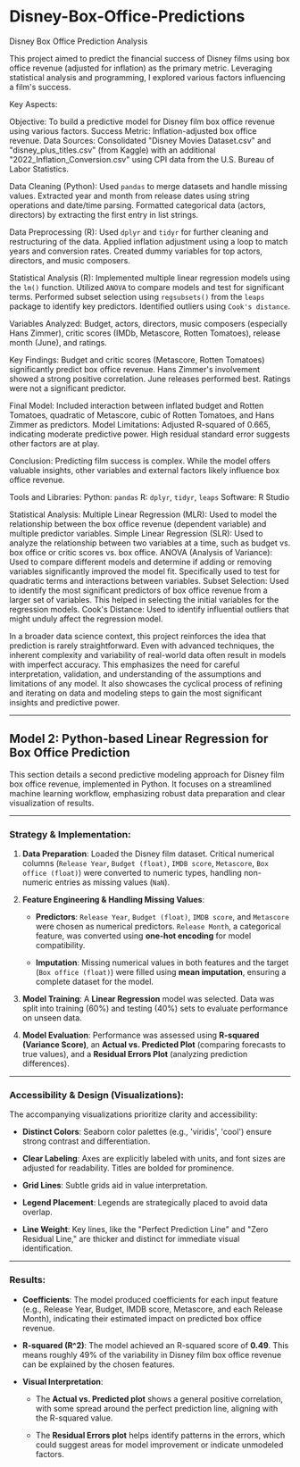 # Disney-Box-Office-Predictions

Disney Box Office Prediction Analysis

This project aimed to predict the financial success of Disney films using box office revenue (adjusted for inflation) as the primary metric. Leveraging statistical analysis and programming, I explored various factors influencing a film's success.

Key Aspects:

Objective: To build a predictive model for Disney film box office revenue using various factors.
Success Metric: Inflation-adjusted box office revenue.
Data Sources: Consolidated "Disney Movies Dataset.csv" and "disney_plus_titles.csv" (from Kaggle) with an additional "2022_Inflation_Conversion.csv" using CPI data from the U.S. Bureau of Labor Statistics.

Data Cleaning (Python):
Used `pandas` to merge datasets and handle missing values.
Extracted year and month from release dates using string operations and date/time parsing.
Formatted categorical data (actors, directors) by extracting the first entry in list strings.

Data Preprocessing (R):
Used `dplyr` and `tidyr` for further cleaning and restructuring of the data.
Applied inflation adjustment using a loop to match years and conversion rates.
Created dummy variables for top actors, directors, and music composers.

Statistical Analysis (R):
Implemented multiple linear regression models using the `lm()` function.
Utilized `ANOVA` to compare models and test for significant terms.
Performed subset selection using `regsubsets()` from the `leaps` package to identify key predictors.
Identified outliers using `Cook's distance`.

Variables Analyzed: Budget, actors, directors, music composers (especially Hans Zimmer), critic scores (IMDb, Metascore, Rotten Tomatoes), release month (June), and ratings.

Key Findings:
Budget and critic scores (Metascore, Rotten Tomatoes) significantly predict box office revenue.
Hans Zimmer's involvement showed a strong positive correlation.
June releases performed best.
Ratings were not a significant predictor.

Final Model: Included interaction between inflated budget and Rotten Tomatoes, quadratic of Metascore, cubic of Rotten Tomatoes, and Hans Zimmer as predictors.
Model Limitations: Adjusted R-squared of 0.665, indicating moderate predictive power. High residual standard error suggests other factors are at play.

Conclusion: Predicting film success is complex. While the model offers valuable insights, other variables and external factors likely influence box office revenue.

Tools and Libraries:
Python: `pandas`
R: `dplyr`, `tidyr`, `leaps`
Software: R Studio


Statistical Analysis:
Multiple Linear Regression (MLR): Used to model the relationship between the box office revenue (dependent variable) and multiple predictor variables.
Simple Linear Regression (SLR): Used to analyze the relationship between two variables at a time, such as budget vs. box office or critic scores vs. box office.
ANOVA (Analysis of Variance): Used to compare different models and determine if adding or removing variables significantly improved the model fit. Specifically used to test for quadratic terms and interactions between variables.
Subset Selection: Used to identify the most significant predictors of box office revenue from a larger set of variables. This helped in selecting the initial variables for the regression models.
Cook's Distance: Used to identify influential outliers that might unduly affect the regression model.

In a broader data science context, this project reinforces the idea that prediction is rarely straightforward. Even with advanced techniques, the inherent complexity and variability of real-world data often result in models with imperfect accuracy. This emphasizes the need for careful interpretation, validation, and understanding of the assumptions and limitations of any model. It also showcases the cyclical process of refining and iterating on data and modeling steps to gain the most significant insights and predictive power.

-----------------------------------------------------------------------------------------------------------------------------------------------------------------------
## **Model 2: Python-based Linear Regression for Box Office Prediction**

This section details a second predictive modeling approach for Disney film box office revenue, implemented in Python. It focuses on a streamlined machine learning workflow, emphasizing robust data preparation and clear visualization of results.

---

### **Strategy & Implementation:**

1.  **Data Preparation**: Loaded the Disney film dataset. Critical numerical columns (`Release Year`, `Budget (float)`, `IMDB score`, `Metascore`, `Box office (float)`) were converted to numeric types, handling non-numeric entries as missing values (`NaN`).

2.  **Feature Engineering & Handling Missing Values**:

    * **Predictors**: `Release Year`, `Budget (float)`, `IMDB score`, and `Metascore` were chosen as numerical predictors. `Release Month`, a categorical feature, was converted using **one-hot encoding** for model compatibility.

    * **Imputation**: Missing numerical values in both features and the target (`Box office (float)`) were filled using **mean imputation**, ensuring a complete dataset for the model.

3.  **Model Training**: A **Linear Regression** model was selected. Data was split into training (60%) and testing (40%) sets to evaluate performance on unseen data.

4.  **Model Evaluation**: Performance was assessed using **R-squared (Variance Score)**, an **Actual vs. Predicted Plot** (comparing forecasts to true values), and a **Residual Errors Plot** (analyzing prediction differences).

---

### **Accessibility & Design (Visualizations):**

The accompanying visualizations prioritize clarity and accessibility:

* **Distinct Colors**: Seaborn color palettes (e.g., 'viridis', 'cool') ensure strong contrast and differentiation.

* **Clear Labeling**: Axes are explicitly labeled with units, and font sizes are adjusted for readability. Titles are bolded for prominence.

* **Grid Lines**: Subtle grids aid in value interpretation.

* **Legend Placement**: Legends are strategically placed to avoid data overlap.

* **Line Weight**: Key lines, like the "Perfect Prediction Line" and "Zero Residual Line," are thicker and distinct for immediate visual identification.

---

### **Results:**

* **Coefficients**: The model produced coefficients for each input feature (e.g., Release Year, Budget, IMDB score, Metascore, and each Release Month), indicating their estimated impact on predicted box office revenue.

* **R-squared (R^2)**: The model achieved an R-squared score of **0.49**. This means roughly 49% of the variability in Disney film box office revenue can be explained by the chosen features.

* **Visual Interpretation**:

    * The **Actual vs. Predicted plot** shows a general positive correlation, with some spread around the perfect prediction line, aligning with the R-squared value.

    * The **Residual Errors plot** helps identify patterns in the errors, which could suggest areas for model improvement or indicate unmodeled factors.
